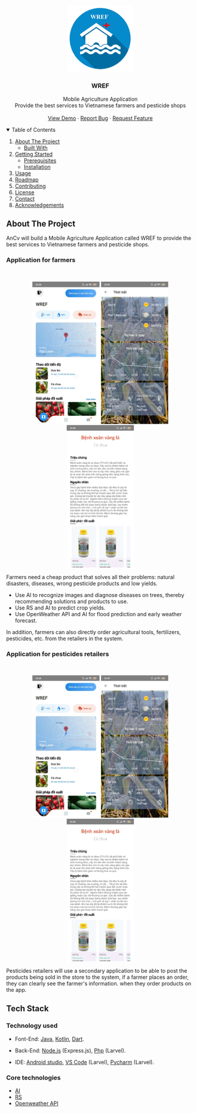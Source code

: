 <!-- PROJECT LOGO -->
<br />
<p align="center">
  <a href="https://github.com/uptimum/AnCv_SF_UH21">
    <img src="images/logo.png" alt="Logo" width="180">
  </a>

  <h3 align="center"><b>WREF</b></h3>

  <p align="center">
    Mobile Agriculture Application
    <br />
    Provide the best services to Vietnamese farmers and pesticide shops
    <br />
    <br />
    <a href="https://github.com/othneildrew/Best-README-Template">View Demo</a>
    ·
    <a href="https://github.com/othneildrew/Best-README-Template/issues">Report Bug</a>
    ·
    <a href="https://github.com/othneildrew/Best-README-Template/issues">Request Feature</a>
  </p>
</p>

<!-- TABLE OF CONTENTS -->
<details open="open">
  <summary>Table of Contents</summary>
  <ol>
    <li>
      <a href="#about-the-project">About The Project</a>
      <ul>
        <li><a href="#built-with">Built With</a></li>
      </ul>
    </li>
    <li>
      <a href="#getting-started">Getting Started</a>
      <ul>
        <li><a href="#prerequisites">Prerequisites</a></li>
        <li><a href="#installation">Installation</a></li>
      </ul>
    </li>
    <li><a href="#usage">Usage</a></li>
    <li><a href="#roadmap">Roadmap</a></li>
    <li><a href="#contributing">Contributing</a></li>
    <li><a href="#license">License</a></li>
    <li><a href="#contact">Contact</a></li>
    <li><a href="#acknowledgements">Acknowledgements</a></li>
  </ol>
</details>

<!-- ABOUT THE PROJECT -->

## About The Project

AnCv will build a Mobile Agriculture Application called WREF to provide the best services to Vietnamese farmers and pesticide shops.

### Application for farmers

<br/>
<p  float="left" align="middle">
  <img src="images/about1.jpg" alt="about1" width="180"> 
  <img src="images/about2.jpg" alt="about2" width="180">
  <img src="images/about3.jpg" alt="about3" width="180">
</p>

Farmers need a cheap product that solves all their problems: natural disasters, diseases, wrong pesticide products and low yields.

- Use AI to recognize images and diagnose diseases on trees, thereby recommending solutions and products to use.
- Use RS and AI to predict crop yields.
- Use OpenWeather API and AI for flood prediction and early weather forecast.

In addition, farmers can also directly order agricultural tools, fertilizers, pesticides, etc. from the retailers in the system.

### Application for pesticides retailers

<br/>
<p  float="left" align="middle">
  <img src="images/about1.jpg" alt="about1" width="180"> 
  <img src="images/about2.jpg" alt="about2" width="180">
  <img src="images/about3.jpg" alt="about3" width="180">
</p>

Pesticides retailers will use a secondary application to be able to post the products being sold in the store to the system, if a farmer places an order, they can clearly see the farmer's information. when they order products on the app.

## Tech Stack

### Technology used

- Font-End: [Java](https://getbootstrap.com), [Kotlin](https://getbootstrap.com), [Dart](https://getbootstrap.com).

- Back-End: [Node.js](https://getbootstrap.com) (Express.js), [Php](https://getbootstrap.com) (Larvel).
- IDE: [Android studio](https://getbootstrap.com), [VS Code](https://getbootstrap.com) (Larvel), [Pycharm](https://getbootstrap.com) (Larvel).

### Core technologies

- [AI](https://getbootstrap.com)
- [RS](https://jquery.com)
- [Openweather API](https://laravel.com)

<!-- GETTING STARTED -->
